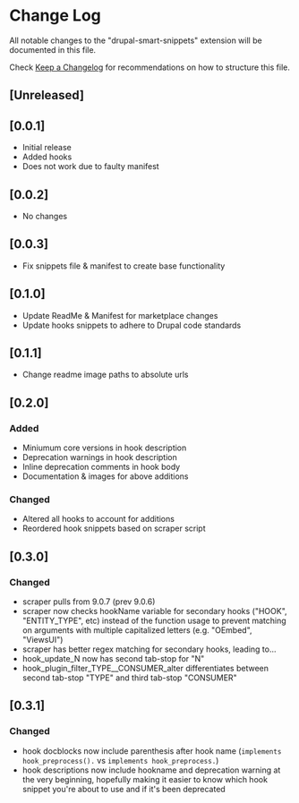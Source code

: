 # Change Log

All notable changes to the "drupal-smart-snippets" extension will be documented in this file.

Check [Keep a Changelog](http://keepachangelog.com/) for recommendations on how to structure this file.

## [Unreleased]

## [0.0.1]
- Initial release
- Added hooks
- Does not work due to faulty manifest

## [0.0.2]
- No changes

## [0.0.3]
- Fix snippets file & manifest to create base functionality

## [0.1.0]
- Update ReadMe & Manifest for marketplace changes
- Update hooks snippets to adhere to Drupal code standards

## [0.1.1]
- Change readme image paths to absolute urls

## [0.2.0]
### Added
- Miniumum core versions in hook description
- Deprecation warnings in hook description
- Inline deprecation comments in hook body
- Documentation & images for above additions

### Changed
- Altered all hooks to account for additions
- Reordered hook snippets based on scraper script

## [0.3.0]
### Changed
- scraper pulls from 9.0.7 (prev 9.0.6)
- scraper now checks hookName variable for secondary hooks ("HOOK", "ENTITY_TYPE",
etc) instead of the function usage to prevent matching on arguments with multiple
capitalized letters (e.g. "OEmbed", "ViewsUI")
- scraper has better regex matching for secondary hooks, leading to...
- hook_update_N now has second tab-stop for "N"
- hook_plugin_filter_TYPE__CONSUMER_alter differentiates between second tab-stop
"TYPE" and third tab-stop "CONSUMER"

## [0.3.1]
### Changed
- hook docblocks now include parenthesis after hook name
(`implements hook_preprocess().` vs `implements hook_preprocess.`)
- hook descriptions now include hookname and deprecation warning at the very
beginning, hopefully making it easier to know which hook snippet you're about to
use and if it's been deprecated